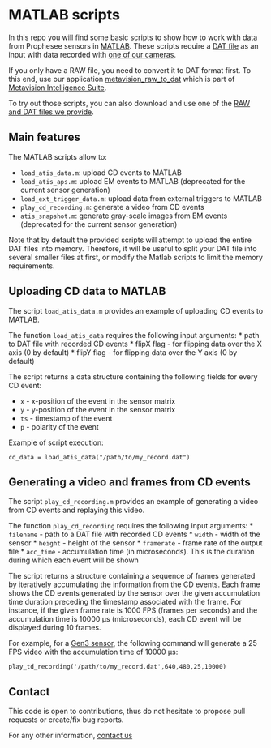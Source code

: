 # MATLAB scripts

In this repo you will find some basic scripts to show how to work with data from Prophesee sensors in [MATLAB](https://www.mathworks.com/products/matlab.html).
These scripts require a [DAT file](https://docs.prophesee.ai/data_formats/file_formats/dat.html) as an input with data recorded with [one of our cameras](https://docs.prophesee.ai/hw/index.html). 

If you only have a RAW file, you need to convert it to DAT format first. To this end, use our application [metavision_raw_to_dat](https://docs.prophesee.ai/metavision_sdk/modules/driver/guides/raw_to_dat.html)
which is part of [Metavision Intelligence Suite](https://www.prophesee.ai/metavision-intelligence/).

To try out those scripts, you can also download and use one of the [RAW and DAT files we provide](https://docs.prophesee.ai/datasets.html).

## Main features

The MATLAB scripts allow to:
  * `load_atis_data.m`: upload CD events to MATLAB
  * `load_atis_aps.m`: upload EM events to MATLAB (deprecated for the current sensor generation)
  * `load_ext_trigger_data.m`: upload data from external triggers to MATLAB
  * `play_cd_recording.m`: generate a video from CD events
  * `atis_snapshot.m`: generate gray-scale images from EM events (deprecated for the current sensor generation)

Note that by default the provided scripts will attempt to upload the entire DAT files into memory. 
Therefore, it will be useful to split your DAT file into several smaller files at first, or modify the Matlab scripts to limit the memory requirements.


## Uploading CD data to MATLAB


The script `load_atis_data.m` provides an example of uploading CD events to MATLAB.

The function `load_atis_data` requires the following input arguments:
    * path to DAT file with recorded CD events
    * flipX flag - for flipping data over the X axis (0 by default)
    * flipY flag - for flipping data over the Y axis (0 by default)

The script returns a data structure containing the following fields for every CD event:

  * `x` - x-position of the event in the sensor matrix
  * `y` - y-position of the event in the sensor matrix
  * `ts` - timestamp of the event
  * `p` - polarity of the event

Example of script execution:
```
cd_data = load_atis_data("/path/to/my_record.dat")
```

## Generating a video and frames from CD events

The script `play_cd_recording.m` provides an example of generating a video from CD events and replaying this video.

The function `play_cd_recording` requires the following input arguments:
    * `filename` - path to a DAT file with recorded CD events
    * `width` - width of the sensor
    * `height` - height of the sensor
    * `framerate` - frame rate of the output file
    * `acc_time` - accumulation time (in microseconds). This is the duration during which each event will be shown

The script returns a structure containing a sequence of frames generated by iteratively accumulating
the information from the CD events. Each frame shows the CD events generated by the sensor over the given 
accumulation time duration preceding the timestamp associated with the frame. For instance, if the given frame rate 
is 1000 FPS (frames per seconds) and the accumulation time is 10000 µs (microseconds), each CD event will be displayed
during 10 frames.

For example, for a [Gen3 sensor](https://docs.prophesee.ai/hw/sensors/PPS3MVCD.html), the following command will generate a 25 FPS video with the accumulation time of 10000 µs:
```
play_td_recording('/path/to/my_record.dat',640,480,25,10000)
```

## Contact
This code is open to contributions, thus do not hesitate to propose pull requests or create/fix bug reports.

For any other information, [contact us](https://www.prophesee.ai/contact-us/) 


